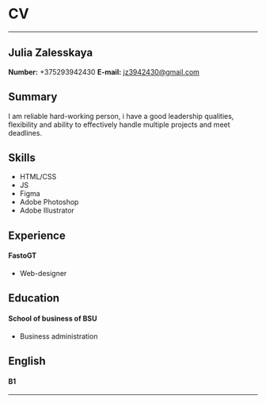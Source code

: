 # CV
---
## Julia Zalesskaya
__Number:__ +375293942430
__E-mail:__ jz3942430@gmail.com

## Summary
I am reliable hard-working person, i have a good leadership qualities, flexibility and ability to effectively handle multiple projects and meet deadlines.

## Skills
* HTML/CSS
* JS
* Figma
* Adobe Photoshop
* Adobe Illustrator

## Experience
#### FastoGT
* Web-designer

## Education
#### School of business of BSU
* Business administration

## English
#### B1
---

